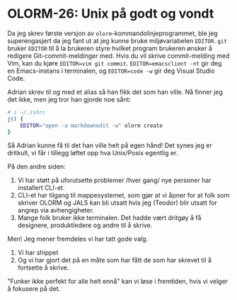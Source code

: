 # OLORM-26: Unix på godt og vondt

Da jeg skrev første versjon av `olorm`-kommandolinjeprogrammet, ble jeg superengasjert da jeg fant ut at jeg kunne bruke miljøvariabelen `EDITOR`.
`git` bruker `EDITOR` til å la brukeren styre hvilket program brukeren ønsker å redigere Git-commit-meldinger med.
Hvis du vil skrive commit-melding med Vim, kan du kjøre `EDITOR=vim git commit`.
`EDITOR=emacsclient -nt` gir deg en Emacs-instans i terminalen, og `EDITOR=code -w` gir deg Visual Studio Code.

Adrian skrev til og med et alias så han fikk det som han ville.
Nå finner jeg det ikke, men jeg tror han gjorde noe sånt:

```bash
# i ~/.zshrc
j() {
    EDITOR="open -a markdownedit -w" olorm create
}
```

Så Adrian kunne få til det han ville helt på egen hånd!
Det synes jeg er dritkult, vi får i tillegg løftet opp hva Unix/Posix egentlig er.

På den andre siden:

1. Vi har støtt på uforutsette problemer /hver gang/ nye personer har installert CLI-et.
2. CLI-et har tilgang til mappesystemet, som gjør at vi åpner for at folk som skriver OLORM og JALS kan bli utsatt hvis jeg (Teodor) blir utsatt for angrep via avhengigheter.
3. Mange folk bruker ikke terminalen.
   Det hadde vært dritgøy å få designere, produktledere og andre til å skrive.

Men!
Jeg mener fremdeles vi har tatt gode valg.

1. Vi har shippet
2. Og vi har gjort det på en måte som har fått de som har skrevet til å fortsette å skrive.

"Funker ikke perfekt for alle helt ennå" kan vi løse i fremtiden, hvis vi velger å fokusere på det.

